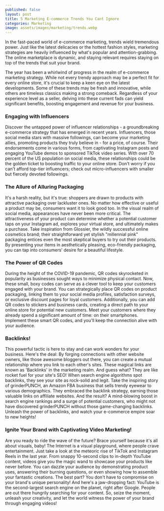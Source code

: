 ```yaml
---
published: false
layout: post
title: 5 Marketing E-commerce Trends You Cant Ignore
categories: Marketing
image: assets/images/marketing/trends.webp
---
```

In the fast-paced world of e-commerce marketing, trends wield tremendous power. Just like the latest delicacies or the hottest fashion styles, marketing strategies are heavily influenced by what's popular and attention-grabbing. The online marketplace is dynamic, and staying relevant requires staying on top of the trends that suit your brand.

The year has been a whirlwind of progress in the realm of e-commerce marketing strategy. While not every trendy approach may be a perfect fit for every online store, it's crucial to keep a keen eye on the latest developments. Some of these trends may be fresh and innovative, while others are timeless classics making a strong comeback. Regardless of your experience level as a seller, delving into these current fads can yield significant benefits, boosting engagement and revenue for your business.

### Engaging with Influencers
Discover the untapped power of influencer relationships - a groundbreaking e-commerce strategy that has emerged in recent years. Influencers, those social media stars with massive followings, can become your marketing allies, promoting products they truly believe in - for a price, of course. Their endorsements come in various forms, from captivating Instagram posts and engaging YouTube demos to sponsored TikTok video series. With over 70 percent of the US population on social media, these relationships could be the golden ticket to boosting traffic to your online store. Don't worry if you can't afford top-tier influencers; check out micro-influencers with smaller but fiercely devoted followings.

### The Allure of Alluring Packaging
It's a harsh reality, but it's true: shoppers are drawn to products with attractive packaging over lackluster ones. No matter how effective or useful a product may be, consumers want it to look good too. In the visual realm of social media, appearances have never been more critical. The attractiveness of your product can determine whether a potential customer taps on your Instagram ad, explores your virtual store, and ultimately makes a purchase. Take inspiration from Glossier, the wildly successful online cosmetics brand; their straightforward yet stylish "millennial pink" packaging entices even the most skeptical buyers to try out their products. By presenting your items in aesthetically pleasing, eco-friendly packaging, you can tap into consumers' desire for a beautiful lifestyle.

### The Power of QR Codes
During the height of the COVID-19 pandemic, QR codes skyrocketed in popularity as businesses sought ways to minimize physical contact. Now, these small, boxy codes can serve as a clever tool to keep your customers engaged with your brand. You can strategically place QR codes on product packaging, linking them to your social media profiles, satisfaction surveys, or exclusive discount pages for loyal customers. Additionally, you can add QR codes to stickers and business cards, creating a direct path to your online store for potential new customers. Meet your customers where they already spend a significant amount of time: on their smartphones. Implement these smart QR codes, and you'll keep the connection alive with your audience.

### Backlinks! 
This powerful tactic is here to stay and can work wonders for your business. Here's the deal: By forging connections with other website owners, like those awesome bloggers out there, you can create a mutual relationship where you link to each other's sites. These magical links are known as 'Backlinks' in the marketing realm. And guess what? They are like rocket fuel for your site's SEO! When search engine algorithms spot backlinks, they see your site as rock-solid and legit. Take the inspiring story of grinderPUNCH, an Amazon FBA business that sells trendy eyewear to various demographics. They embraced the backlink strategy, earning those valuable links on affiliate websites. And the result? A mind-blowing boost in search engine rankings and a surge of potential customers, who might not have discovered grinderPUNCH without those game-changing backlinks. Unleash the power of backlinks, and watch your e-commerce empire soar to new heights!

### Ignite Your Brand with Captivating Video Marketing!
Are you ready to ride the wave of the future? Brace yourself because it's all about visuals, baby! The Internet is a visual playground, where people crave entertainment. Just take a look at the meteoric rise of TikTok and Instagram Reels in the last year. From snappy 10-second clips to in-depth YouTube content, videos give you the magic wand to showcase your products like never before. You can dazzle your audience by demonstrating product uses, answering their burning questions, or even showing how to assemble your fantastic creations. The best part? You don't have to compromise on your brand's unique personality! And here's a jaw-dropping fact: YouTube is the second-largest search engine on the planet, right after Google. People are out there hungrily searching for your content. So, seize the moment, unleash your creativity, and let the world witness the power of your brand through engaging videos!


